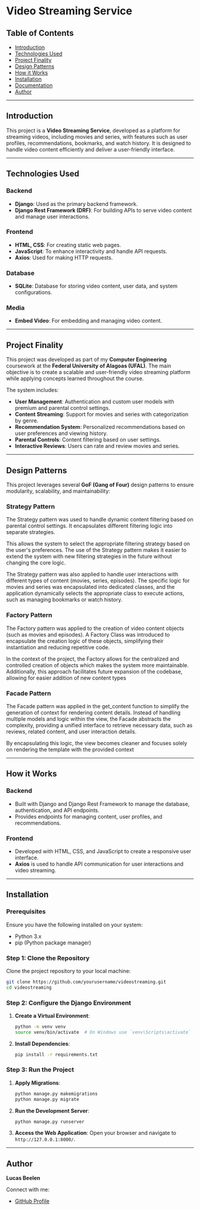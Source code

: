 
# Video Streaming Service

## Table of Contents
- [Introduction](#introduction)
- [Technologies Used](#technologies-used)
- [Project Finality](#project-finality)
- [Design Patterns](#design-patterns)
- [How it Works](#how-it-works)
- [Installation](#installation)
- [Documentation](#documentation)
- [Author](#author)

---

## Introduction

This project is a **Video Streaming Service**, developed as a platform for streaming videos, including movies and series, with features such as user profiles, recommendations, bookmarks, and watch history. It is designed to handle video content efficiently and deliver a user-friendly interface.

---

## Technologies Used

### Backend
- **Django**: Used as the primary backend framework.
- **Django Rest Framework (DRF)**: For building APIs to serve video content and manage user interactions.

### Frontend
- **HTML, CSS**: For creating static web pages.
- **JavaScript**: To enhance interactivity and handle API requests.
- **Axios**: Used for making HTTP requests.

### Database
- **SQLite**: Database for storing video content, user data, and system configurations.

### Media
- **Embed Video**: For embedding and managing video content.

---

## Project Finality

This project was developed as part of my **Computer Engineering** coursework at the **Federal University of Alagoas (UFAL)**. The main objective is to create a scalable and user-friendly video streaming platform while applying concepts learned throughout the course.

The system includes:
- **User Management**: Authentication and custom user models with premium and parental control settings.
- **Content Streaming**: Support for movies and series with categorization by genre.
- **Recommendation System**: Personalized recommendations based on user preferences and viewing history.
- **Parental Controls**: Content filtering based on user settings.
- **Interactive Reviews**: Users can rate and review movies and series.

---

## Design Patterns

This project leverages several **GoF (Gang of Four)** design patterns to ensure modularity, scalability, and maintainability:

### Strategy Pattern
The Strategy pattern was used to handle dynamic content filtering based on parental control settings. It encapsulates different filtering logic into separate strategies.

This allows the system to select the appropriate filtering strategy based on the user's preferences. The use of the Strategy pattern makes it easier to extend the system with new filtering strategies in the future without changing the core logic.

The Strategy pattern was also applied to handle user interactions with different types of content (movies, series, episodes). The specific logic for movies and series was encapsulated into dedicated classes, and the application dynamically selects the appropriate class to execute actions, such as managing bookmarks or watch history.

### Factory Pattern
The Factory pattern was applied to the creation of video content objects (such as movies and episodes). A Factory Class was introduced to encapsulate the creation logic of these objects, simplifying their instantiation and reducing repetitive code.

In the context of the project, the Factory allows for the centralized and controlled creation of objects which makes the system more maintainable. Additionally, this approach facilitates future expansion of the codebase, allowing for easier addition of new content types

### Facade Pattern
The Facade pattern was applied in the get_content function to simplify the generation of context for rendering content details. Instead of handling multiple models and logic within the view, the Facade abstracts the complexity, providing a unified interface to retrieve necessary data, such as reviews, related content, and user interaction details.

By encapsulating this logic, the view becomes cleaner and focuses solely on rendering the template with the provided context

---

## How it Works

### Backend
- Built with Django and Django Rest Framework to manage the database, authentication, and API endpoints.
- Provides endpoints for managing content, user profiles, and recommendations.

### Frontend
- Developed with HTML, CSS, and JavaScript to create a responsive user interface.
- **Axios** is used to handle API communication for user interactions and video streaming.

---

## Installation

### Prerequisites
Ensure you have the following installed on your system:
- Python 3.x
- pip (Python package manager)

### Step 1: Clone the Repository
Clone the project repository to your local machine:
```bash
git clone https://github.com/yourusername/videostreaming.git
cd videostreaming
```

### Step 2: Configure the Django Environment

1. **Create a Virtual Environment**:
   ```bash
   python -m venv venv
   source venv/bin/activate  # On Windows use `venv\Scripts\activate`
   ```

2. **Install Dependencies**:
   ```bash
   pip install -r requirements.txt
   ```

### Step 3: Run the Project

1. **Apply Migrations**:
   ```bash
   python manage.py makemigrations
   python manage.py migrate
   ```

2. **Run the Development Server**:
   ```bash
   python manage.py runserver
   ```

3. **Access the Web Application**:
   Open your browser and navigate to `http://127.0.0.1:8000/`.

---

## Author

**Lucas Beelen**

Connect with me:
- [GitHub Profile](https://github.com/lucasbeelen)
